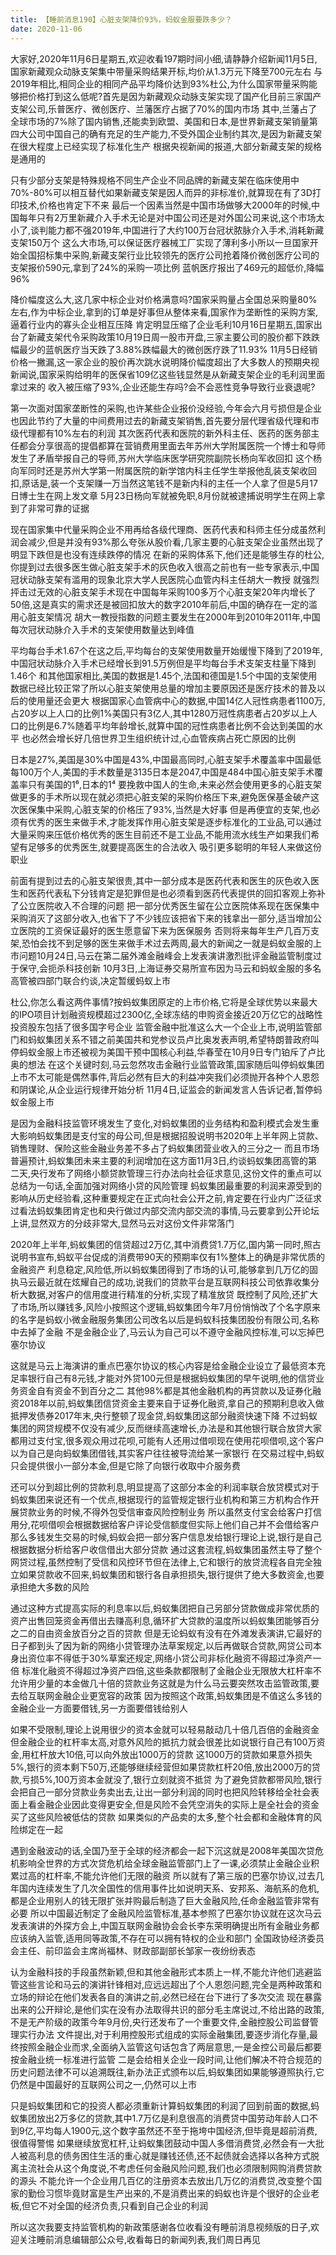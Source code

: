 ```yaml
---
title: 【睡前消息190】心脏支架降价93%，蚂蚁金服要跌多少？
date: 2020-11-06
---
```


大家好,2020年11月6日星期五,欢迎收看197期时间小细,请静静介绍新闻11月5日,国家新藏观众动脉支架集中带量采购结果开标,均价从1.3万元下降至700元左右
与2019年相比,相同企业的相同产品平均降价达到93%杜公,为什么国家带量采购能够把价格打到这么低呢?首先是因为新藏观众动脉支架实现了国产化目前三家国产支架公司,乐普医疗、微创医疗、兰藩医疗占据了70%的国内市场
其中,兰藩占了全球市场的7%除了国内销售,还能卖到欧盟、美国和日本,是世界新藏支架销量第四大公司中国自己的确有充足的生产能力,不受外国企业制约其次,是因为新藏支架在很大程度上已经实现了标准化生产
根据央视新闻的报道,大部分新藏支架的规格是通用的

只有少部分支架是特殊规格不同生产企业不同品牌的新藏支架在临床使用中70%-80%可以相互替代如果新藏支架是因人而异的非标准价,就算现在有了3D打印技术,价格也肯定下不来
最后一个因素当然是中国市场做够大2000年的时候,中国每年只有2万里新藏介入手术无论是对中国公司还是对外国公司来说,这个市场太小了,谈判能力都不强2019年,中国进行了大约100万台冠状脓脉介入手术,消耗新藏支架150万个
这么大市场,可以保证医疗器械工厂实现了薄利多小所以一旦国家开始全国招标集中采购,新藏支架行业比较领先的医疗公司抢着降价微创医疗公司的支架报价590元,拿到了24%的采购一项比例
蓝帆医疗报出了469元的超低价,降幅96%

降价幅度这么大,这几家中标企业对价格满意吗?国家采购量占全国总采购量80%左右,作为中标企业,拿到的订单是好事但从整体来看,国家作为垄断性的采购方案,逼着行业内的寡头企业相互压降
肯定明显压缩了企业毛利10月16日星期五,国家出台了新藏支架代令采购政策10月19日周一股市开盘,三家主要公司的股价都下跌跌幅最少的蓝帆医疗当天跌了3.88%跌幅最大的微创医疗跌了11.93%
11月5日经销价格一撇漏,这一家企业的股价再次跳水说明降价幅度超出了大多数人的预期央视新闻说,国家采购给明年的医保省109亿这些钱显然是从新藏支架企业的毛利润里面拿过来的
收入被压缩了93%,企业还能生存吗?会不会恶性竞争导致行业衰退呢?

第一次面对国家垄断性的采购,也许某些企业报价没经验,今年会六月亏损但是企业也因此节约了大量的中间费用过去的新藏支架销售,首先要分层代理省级代理和市级代理都有10%左右的利润
其次医药代表和医院的新外科主任、医药的医务部主任都会分享很高的提倡都算在营销费用里面去年苏州大学附属医院一个博士和导师发生了矛盾举报自己的导师,苏州大学临床医学研究院副院长杨向军收回扣
这个杨向军同时还是苏州大学第一附属医院的新学馆内科主任学生举报他乱装支架收回扣,原话是,装一个支架赚一万当然这笔钱不是新内科的主任一个人拿了但是5月17日博士生在网上发文章
5月23日杨向军就被免职,8月份就被逮捕说明学生在网上拿到了非常可靠的证据

现在国家集中代量采购企业不用再给各级代理商、医药代表和科师主任分成虽然利润会减少,但是并没有93%那么夸张从股价看,几家主要的心脏支架企业虽然出现了明显下跌但是也没有连续跌停的情况
在新的采购体系下,他们还是能够生存的杜公,你提到过去很多医生做心脏支架手术的灰色收入很高之前也有一些专家表示,中国冠状动脉支架有滥用的现象北京大学人民医院心血管内科主任胡大一教授
就强烈抨击过无效的心脏支架手术现在中国每年采购100多万个心脏支架20年内增长了50倍,这是真实的需求还是被回扣放大的数字2010年前后,中国的确存在一定的滥用心脏支架情况
胡大一教授指数的问题主要发生在2000年到2010年2011年,中国每次冠状动脉介入手术的支架使用数量达到峰值

平均每台手术1.67个在这之后,平均每台的支架使用数量开始缓慢下降到了2019年,中国冠状动脉介入手术已经增长到91.5万例但是平均每台手术支架支柱量下降到1.46个
和其他国家相比,美国的数据是1.45个,法国和德国是1.5个中国的支架使用数据已经比较正常了所以心脏支架使用总量的增加主要原因还是医疗技术的普及以后的使用量还会更大
根据国家心血管病中心的数据,中国14亿人冠性病患者1100万,占20岁以上人口的比例1%美国只有3亿人,其中1280万冠性病患者占20岁以上人口的比例是6.7%随着平均年龄增长,就算中国的冠性病患者比例不会达到美国的水平
也必然会增长好几倍世界卫生组织统计过,心血管疾病占死亡原因的比例

日本是27%,美国是30%中国是43%,中国最高同时,心脏支架手术覆盖率中国最低每100万个人,美国的手术数量是3135日本是2047,中国是484中国心脏支架手术覆盖率只有美国的1⁶,日本的1⁴
要挽救中国人的生命,未来必然会使用更多的心脏支架做更多的手术所以现在就必须把心脏支架的采购价格压下来,避免医保基金破产这次医保集中采购,心脏支架的价格压了93%,当然是大好事
但是再便宜的支架,也必须有优秀的医生来做手术,才能发挥作用心脏支架是逐步标准化的工业品,可以通过大量采购来压低价格优秀的医生目前还不是工业品,不能用流水线生产如果我们希望有足够多的优秀医生,就要提高医生的合法收入
吸引更多聪明的年轻人来做这份职业

前面有提到过去的心脏支架很贵,其中一部分成本是医药代表和医生的灰色收入医生和医药代表私下分钱肯定是犯罪但是也必须看到医药代表提供的回扣客观上弥补了公立医院收入不合理的问题
把一部分优秀医生留在公立医院体系现在医保集中采购消灭了这部分收入,也省下了不少钱应该把省下来的钱拿出一部分,适当增加公立医院的工资保证最好的医生愿意留下来为医保服务
否则将来每年生产几百万支架,恐怕会找不到足够的医生来做手术过去两周,最大的新闻之一就是蚂蚁金服的上市问题10月24日,马云在第二届外滩金融峰会上发表演讲激烈批评金融监管制度过于保守,会扼杀科技创新
10月3日,上海证券交易所宣布因为马云和蚂蚁金服的多名高管被四部门联合约谈,决定暂缓蚂蚁上市

杜公,你怎么看这两件事情?按蚂蚁集团原定的上市价格,它将是全球优势以来最大的IPO项目计划融资规模超过2300亿,全球冻结的申购资金接近20万亿它的战略性投资股东包括了很多国字号企业
监管金融中批准这么大一个企业上市,说明监管部门和蚂蚁集团关系不错之前美国共和党参议员卢比奥发表声明,希望特朗普政府叫停蚂蚁金服上市还被视为美国干预中国核心利益,华春莹在10月9日专门铂斥了卢比奥的想法
在这个关键时刻,马云忽然攻击金融行业监管政策,国家随后叫停蚂蚁集团上市不太可能是偶然事件,背后必然有巨大的利益冲突我们必须抛开各种个人恩怨和阴谋论,从企业运行规律开始分析
11月4日,证监会的新闻发言人告诉记者,暂停蚂蚁金服上市

是因为金融科技监管环境发生了变化,对蚂蚁集团的业务结构和盈利模式会发生重大影响蚂蚁集团是支付宝的母公司,但是根据招股说明书2020年上半年网上贷款、销售理财、保险这些金融业务差不多占了蚂蚁集团营业收入的三分之一
而且市场普遍预计,蚂蚁集团未来主要的利润增加在这方面11月3日,约谈蚂蚁集团高管的第二天,央行发布了网络小额贷款管理三行办法向社会征求意见,这份文件的重点可以总结为一句话,全面加强对网络小贷的风险管理
蚂蚁集团最重要的利润来源受到的影响从历史经验看,这种重要规定在正式向社会公开之前,肯定要在行业内广泛征求过看法蚂蚁集团肯定也和央行做过内部交流内部交流的事情,马云要拿到公开论坛上讲,显然双方的分歧非常大,显然马云对这份文件非常落门

2020年上半年,蚂蚁集团的信贷超过2万亿,其中消费贷1.7万亿,国内第一同时,照古说明书宣布,蚂蚁平台促成的消费带90天的预期率仅有1%整体上的确是非常优质的金融资产
利息稳定,风险低,所以蚂蚁集团得到了市场的认可,能够拿到几万亿的固执马云最近就在炫耀自己的成功,说我们的贷款平台是互联网科技公司依靠收集分析大数据,对客户的信用度进行精准的分析,实现了精准放贷
既控制了风险,还扩大了市场,所以赚钱多,风险小按照这个逻辑,蚂蚁集团今年7月份悄悄改了个名字原来的名字是蚂蚁小微金融服务集团公司改名以后是蚂蚁科技集团股份有限公司,名称中去掉了金融
不是金融企业了,马云认为自己可以不遵守金融风控标准,可以忘掉巴塞尔协议

这就是马云上海演讲的重点巴塞尔协议的核心内容是给金融企业设立了最低资本充足率银行自己有8元钱,才能对外贷100元但是根据蚂蚁集团的早午说明,他的信贷业务资金自有资金不到百分之二
其他98%都是其他金融机构的再贷款以及证券化融资2018年以前,蚂蚁集团信贷资金主要来自于证券化融资,拿自己的预期利息收入做抵押发债券2017年末,央行整顿了现金贷,蚂蚁集团这部分融资快速下降
不过蚂蚁集团的网贷规模不仅没有减少,反而继续高速增长,办法是和其他银行联合放贷大家都用过支付宝,很多观众用过花呗,可能有人还用过借呗现在使用花呗借呗,这个客户以为自己是向蚂蚁集团借钱,其实客户往往被导流给某一家银行
在交易过程中,蚂蚁只会提供很小一部分本金,但是它除了向银行收取中介服务费

还可以分到超比例的贷款利息,明显提高了这部分本金的利润率联合放贷模式对于蚂蚁集团来说还有一个优点,根据现行的监管规定银行业机构和第三方机构合作开展贷款业务的时候,不得外包受信审查风险控制业务
所以虽然支付宝会给客户打信用分,花呗借呗会根据数据给客户评论受信额度但实际上他们自己并不会借给客户那么多钱发生交易的时候,蚂蚁会把一部分客户信息发给银行理论上说,银行是自己根据数据分析给客户收信借出大部分贷款
通过这套流程,蚂蚁集团虽然主导了整个网贷过程,虽然控制了受信和风控环节但在法律上,它和银行的放贷流程各自完全独立如果贷款收不回来,蚂蚁集团和银行各自承担损失,银行提供了绝大多数资金,也要承担绝大多数的风险

通过这种方式提高实际的利息率以后,蚂蚁集团把自己另部分贷款做成非常优质的资产出售回笼资金再借出去赚高利息,循环扩大贷款的温度所以蚂蚁集团能够百分之二的自由资金放百分之百的贷款
但是无论蚂蚁有没有在外滩发表演讲,它最好的日子都到头了因为新的网络小贷管理办法草案规定,以后再做联合贷款,网贷公司本身出资位率不得低于30%草案还规定,网络小贷公司非标化融资不得超过净资产一倍
标准化融资不得超过净资产四倍,这些条款都限制了金融企业无限放大杠杆率不允许用少量的本金做几十倍的贷款业务这就是为什么马云要突然攻击监管政策,要去给互联网金融企业更宽容的政策
因为按照这个政策,蚂蚁集团是不值这么多钱的金融企业一方面要借钱,另一方面要借钱给别人

如果不受限制,理论上说用很少的资本金就可以轻易敲动几十倍几百倍的金融资金但金融企业的杠杆率太高,对意外风险的抵抗力就会很差比如说银行自己有100万资金,用杠杆放大10倍,可以向外放出1000万的贷款
这1000万的贷款如果意外损失5%,银行的资本剩下50万,还能够继续经营但如果贷款杠杆20倍,放出2000万的贷款,亏损5%,100万资本金就没了,银行立刻就资不抵贷
为了避免贷款都带风险,银行会把自己一部分贷款业务卖出去,让出一部分利润的同时也把风险转移给全社会表面上看金融企业因此变得更安全,但是风险不会凭空消失的实际上是全社会的资金买了这些风险被低估的贷款
如果类似的产品卖的太多,整个社会都和金融体育的风险绑定在一起

遇到金融波动的话,全国乃至于全球的经济都会一起下沉这就是2008年美国次贷危机影响全世界的方式次贷危机给全球金融监管部门上了一课,必须禁止金融企业积累过高的杠杆率,不能允许他们无限的融资
所以就有了第三版的巴塞尔协议,过去几年国内连续发生了几次全国性的信用事件比如说明天系、安邦系、海航系的危机,都是企业用别人的钱无限扩张并购最后制造了巨大金融风险,任命金融监管非常有必要
所以中国最近制定了金融风险监管标准,基本参照了巴塞尔协议就在这次马云发表演讲的外探方会上,中国互联网金融协会会长李东荣明确提出所有金融业务都应该纳入监管,适用同等政策,不存在可以拥有特权的企业和部门
全国政协经济委员会主任、前印监会主席尚福林、财政部副部长邹家一夜纷纷表态

认为金融科技的手段虽然新颖,但和其他金融形式本质上一样,不能允许他们逃避监管这些言论和马云的演讲针锋相对,应远远超出了个人恩怨问题,完全是两种政策和立场的辩论在他们发表各自的演讲之前,必然已经在台下进行了多次交流
现在暴露出来的公开辩论,是他们实在没有办法取得共识的部分毛主席说过,不给出路的政策,不是无产阶级的政策今年9月份,央行还发布了一个重要文件,金融控股公司监督管理实行办法
文件提出,对于利用控股形式组成的实际金融集团,要逐步消化存量,最终按照金融企业而求,全面纳入监管这句话包含了两层意思,一是金控公司最后都要按金融业统一标准进行监管
二是会给相关企业一段时间,让他们解决不符合规范的历史问题法律不可以追溯既往,新办法正式颁布以后,蚂蚁集团如果能够遵照执行,它仍然是中国最好的互联网公司之一,仍然可以上市

只是蚂蚁集团和它的投资人都必须重新计算蚂蚁集团的利润了回到前面的数据,蚂蚁集团放出2万多亿的贷款,其中1.7万亿是利息很高的消费贷中国劳动年龄人口不到9亿,平均每人1900元,这个数字虽然还不至于拖垮中国经济,但毕竟是超前消费,很值得警惕
如果继续放宽杠杆,让蚂蚁集团鼓动中国人多借消费贷,必然会有一大批人被高利息的债务困住生活的重心就是赚钱还债,还不起债就会选择以各种方式脱离主流社会从这个角度说,不考虑任何金融风险问题,我们也必须限制网购消费贷款的源头
不能允许一个企业用几百亿的注册资本去放出几万亿的消费贷,改变整个国家的勤俭习惯毕竟财富是生产出来的,不是消费出来的蚂蚁也许是个很好的企业老板,但它不对全国的经济负责,只看到自己企业的利润

所以这次我要支持监管机构的新政策感谢各位收看没有睡前消息视频版的日子,欢迎关注睡前消息编辑部公众号,收看每日的新闻列表,我们周日再见
